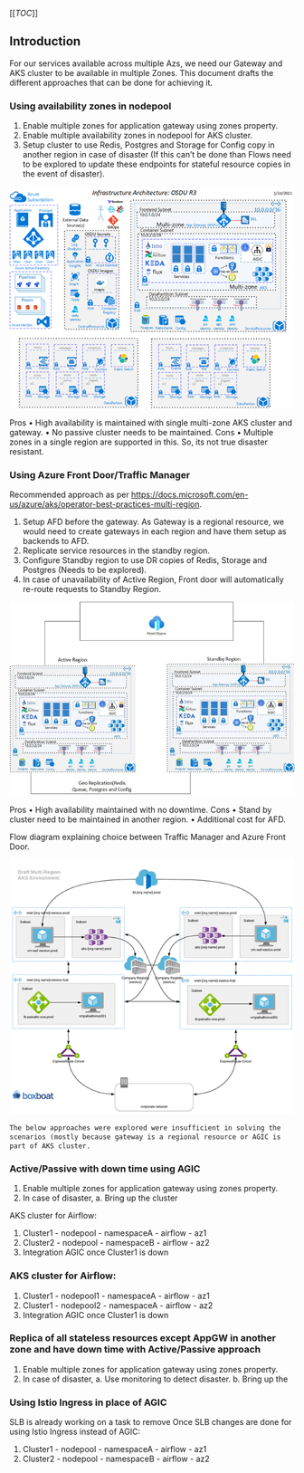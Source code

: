 [[_TOC_]]


## Introduction
For our services available across multiple Azs, we need our Gateway and AKS cluster to be available in multiple Zones. This document drafts the different approaches that can be done for achieving it. 

### Using availability zones in nodepool
1.	Enable multiple zones for application gateway using zones property.
2.	Enable multiple availability zones in nodepool for AKS cluster.
3.	Setup cluster to use Redis, Postgres and Storage for Config copy in another region in case of disaster (If this can’t be done than Flows need to be explored to update these endpoints for stateful resource copies in the event of disaster). 

![image.png](docs/images/airflow-dr/aks-appgw-zonal.png)

Pros
•	High availability is maintained with single multi-zone AKS cluster and gateway.
•	No passive cluster needs to be maintained.
Cons
•	Multiple zones in a single region are supported in this. So, its not true disaster resistant.

### Using Azure Front Door/Traffic Manager
Recommended approach as per https://docs.microsoft.com/en-us/azure/aks/operator-best-practices-multi-region.
1.	Setup AFD before the gateway. As Gateway is a regional resource, we would need to create gateways in each region and have them setup as backends to AFD.
2.	Replicate service resources in the standby region.
3.	Configure Standby region to use DR copies of Redis, Storage and Postgres (Needs to be explored).
4.	In case of unavailability of Active Region, Front door will automatically re-route requests to Standby Region.

![image.png](docs/images/airflow-dr/osdu_azure_fd.jpg)
 
Pros
•	High availability maintained with no downtime.
Cons
•	Stand by cluster need to be maintained in another region.
•	Additional cost for AFD.

Flow diagram explaining choice between Traffic Manager and Azure Front Door.

![image.png](docs/images/airflow-dr/aks-enterprise-grade.png)
 
    The below approaches were explored were insufficient in solving the scenarios (mostly because gateway is a regional resource or AGIC is part of AKS cluster.

### Active/Passive with down time using AGIC
1.	Enable multiple zones for application gateway using zones property.
2.	In case of disaster,
a.	Bring up the cluster 

AKS cluster for Airflow:
1. Cluster1 - nodepool - namespaceA - airflow - az1
2. Cluster2 - nodepool - namespaceB - airflow - az2
3. Integration AGIC once Cluster1 is down

### AKS cluster for Airflow:
1. Cluster1 - nodepool1 - namespaceA - airflow - az1
2. Cluster1 - nodepool2 - namespaceA - airflow - az2
3. Integration AGIC once Cluster1 is down

### Replica of all stateless resources except AppGW in another zone and have down time with Active/Passive approach
1.	Enable multiple zones for application gateway using zones property.
2.	In case of disaster,
a.	Use monitoring to detect disaster.
b.	Bring up the 

### Using Istio Ingress in place of AGIC
SLB is already working on a task to remove 
Once SLB changes are done for using Istio Ingress instead of AGIC:
1. Cluster1 - nodepool - namespaceA - airflow - az1
2. Cluster2 - nodepool - namespaceB - airflow - az2
